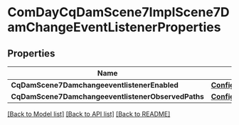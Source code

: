 # ComDayCqDamScene7ImplScene7DamChangeEventListenerProperties

## Properties
Name | Type | Description | Notes
------------ | ------------- | ------------- | -------------
**CqDamScene7DamchangeeventlistenerEnabled** | [**ConfigNodePropertyBoolean**](configNodePropertyBoolean.md) |  | [optional] 
**CqDamScene7DamchangeeventlistenerObservedPaths** | [**ConfigNodePropertyArray**](configNodePropertyArray.md) |  | [optional] 

[[Back to Model list]](../README.md#documentation-for-models) [[Back to API list]](../README.md#documentation-for-api-endpoints) [[Back to README]](../README.md)


